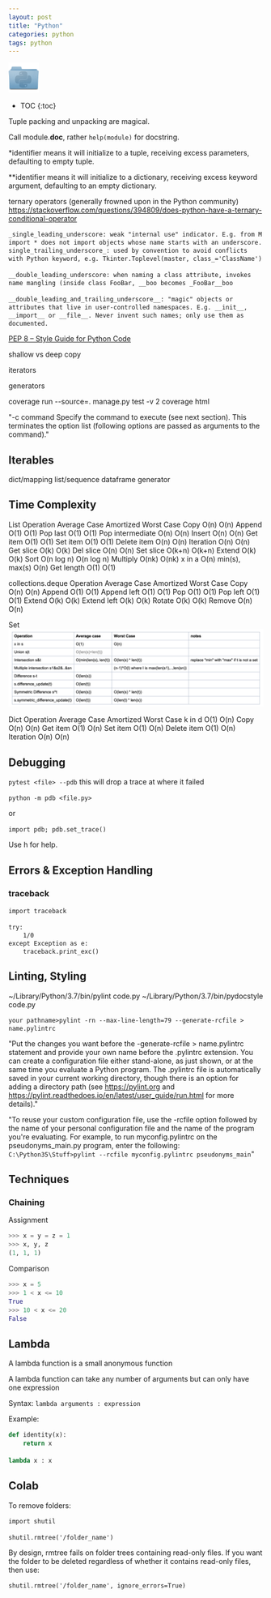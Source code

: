 ```yaml
---
layout: post
title: "Python"
categories: python
tags: python
---
```


<img src="https://github.com/sif/sif/raw/main/files/post_files/folder_python.png" width=60px />

* TOC
{:toc}



Tuple packing and unpacking are magical.

Call module.__doc__, rather `help(module)` for docstring.

\*identifier means it will initialize to a tuple, receiving excess parameters, defaulting to empty tuple.

\*\*identifier means it will initialize to a dictionary, receiving excess keyword argument, defaulting to an empty dictionary.

ternary operators (generally frowned upon in the Python community)
https://stackoverflow.com/questions/394809/does-python-have-a-ternary-conditional-operator

```
_single_leading_underscore: weak "internal use" indicator. E.g. from M import * does not import objects whose name starts with an underscore.
single_trailing_underscore_: used by convention to avoid conflicts with Python keyword, e.g. Tkinter.Toplevel(master, class_='ClassName')

__double_leading_underscore: when naming a class attribute, invokes name mangling (inside class FooBar, __boo becomes _FooBar__boo

__double_leading_and_trailing_underscore__: "magic" objects or attributes that live in user-controlled namespaces. E.g. __init__, __import__ or __file__. Never invent such names; only use them as documented.
```
[PEP 8 – Style Guide for Python Code](https://www.python.org/dev/peps/pep-0008/)

shallow vs deep copy

iterators

generators

coverage run --source=. manage.py test -v 2
coverage html

"-c command
Specify the command to execute (see next section). This terminates the option list (following options are passed as arguments to the command)."



## Iterables

dict/mapping
list/sequence
dataframe
generator



## Time Complexity

List
Operation Average Case Amortized Worst Case
Copy O(n) O(n)
Append O(1) O(1)
Pop last O(1) O(1)
Pop intermediate O(n) O(n)
Insert O(n) O(n)
Get item O(1) O(1)
Set item O(1) O(1)
Delete item O(n) O(n)
Iteration O(n) O(n)
Get slice O(k) O(k)
Del slice O(n) O(n)
Set slice O(k+n) O(k+n)
Extend O(k) O(k)
Sort O(n log n) O(n log n)
Multiply O(nk) O(nk)
x in a O(n)
min(s), max(s) O(n)
Get length O(1) O(1)

collections.deque
Operation Average Case Amortized Worst Case
Copy O(n) O(n)
Append O(1) O(1)
Append left O(1) O(1)
Pop O(1) O(1)
Pop left O(1) O(1)
Extend O(k) O(k)
Extend left O(k) O(k)
Rotate O(k) O(k)
Remove O(n) O(n)

Set
<img src="https://github.com/sif/sif/raw/main/files/post_files/set.png" />

Dict
Operation Average Case Amortized Worst Case
k in d O(1) O(n)
Copy O(n) O(n)
Get item O(1) O(n)
Set item O(1) O(n)
Delete item O(1) O(n)
Iteration O(n) O(n)



## Debugging

`pytest <file> --pdb`
this will drop a trace at where it failed

`python -m pdb <file.py>`

or

`import pdb; pdb.set_trace()`

Use h for help.



## Errors & Exception Handling



### traceback

```
import traceback

try:
    1/0
except Exception as e:
    traceback.print_exc()
```



## Linting, Styling

~/Library/Python/3.7/bin/pylint code.py
~/Library/Python/3.7/bin/pydocstyle code.py

```
your pathname>pylint -rn --max-line-length=79 --generate-rcfile > name.pylintrc
```

"Put the changes you want before the -generate-rcfile > name.pylintrc statement and provide your own name before the .pylintrc extension. You can create a configuration file either stand-alone, as just shown, or at the same time you evaluate a Python program. The .pylintrc file is automatically saved in your current working directory, though there is an option for adding a directory path (see https://pylint.org and https://pylint.readthedoes.io/en/latest/user_guide/run.html for more details)."

"To reuse your custom configuration file, use the -rcfile option followed by the name of your personal configuration file and the name of the program you're evaluating. For example, to run myconfig.pylintrc on the pseudonyms_main.py program, enter the following: `C:\Python35\Stuff>pylint --rcfile myconfig.pylintrc pseudonyms_main`"



## Techniques

### Chaining

Assignment

```python
>>> x = y = z = 1
>>> x, y, z
(1, 1, 1)
```

Comparison

```python
>>> x = 5
>>> 1 < x <= 10
True
>>> 10 < x <= 20
False
```



## Lambda

A lambda function is a small anonymous function

A lambda function can take any number of arguments but can only have one expression

Syntax: `lambda arguments : expression`

Example: 

```python
def identity(x):
    return x

lambda x : x
```



## Colab

To remove folders:

```
import shutil

shutil.rmtree('/folder_name')
```

By design, rmtree fails on folder trees containing read-only files. If you want the folder to be deleted regardless of whether it contains read-only files, then use:

```
shutil.rmtree('/folder_name', ignore_errors=True)
```


